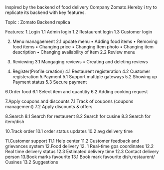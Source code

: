 Inspired by the backend of food delivery Company Zomato.Hereby i try to replicate its backend with key features.

Topic : Zomato Backend replica


Features:
1.Login 
  1.1 Admin login 
  1.2 Restaurent login
  1.3 Customer login 

2. Menu managaement
  2.1  update menu
•	Adding food items
•	Removing food items
•	Changing price
•	Changing Item photo 
•	Changing item description
•	 Changing availability of item 
 2.2  Review menu

3. Reviewing
  3.1 Mangaging reviews
•	Creating and deleting reviews

4. Register(Profile creation)
   4.1 Restaurent registeration
   4.2 Customer registeration
5.Payment
   5.1 Support multiple gateways
   5.2 Showing up Payment status
   5.3 Secure payment
  
6.Order food
  6.1 Select item and quantitiy
  6.2  Adding cooking request

7.Apply coupons and discounts
  7.1 Track of coupons (coupons management)
  7.2 Apply discounts & offers

8.Search
  8.1 Search  for restaurent
  8.2 Search for cusine
  8.3 Search for item/dish

10.Track order
   10.1 order status updates
   10.2 avg delivery time

11.Customer support
     11.1 Help center 
     11.2  Customer feedback and grievances system
12.Food delivery
    12. 1 Real-time gps coordinates
    12.2  Real time delivery status
    12.3 Estimated delivery time 
    12.3 Contact  delivery person 
13.Book marks favourite
  13.1   Book mark favourite dish,restaurent/ Cusines
   13.2 Suggestions 

